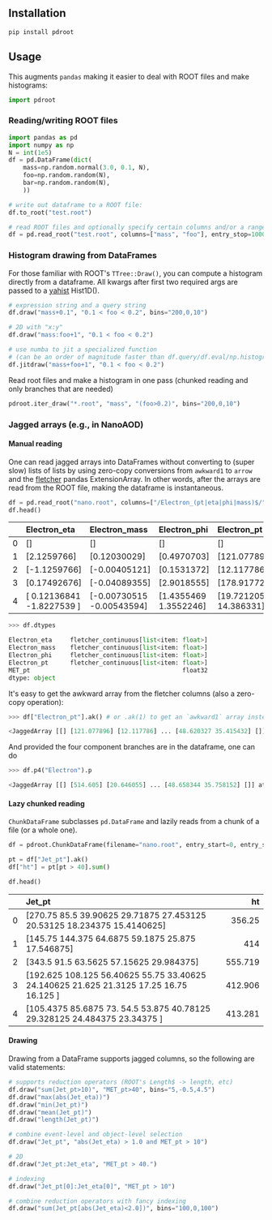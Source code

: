 ## Installation
```
pip install pdroot
```

## Usage

This augments `pandas` making it easier to deal with ROOT files and make histograms:
```python
import pdroot
```

### Reading/writing ROOT files

```python
import pandas as pd
import numpy as np
N = int(1e5)
df = pd.DataFrame(dict(
    mass=np.random.normal(3.0, 0.1, N),
    foo=np.random.random(N), 
    bar=np.random.random(N),
    ))

# write out dataframe to a ROOT file:
df.to_root("test.root")

# read ROOT files and optionally specify certain columns and/or a range of rows.
df = pd.read_root("test.root", columns=["mass", "foo"], entry_stop=1000)
```

### Histogram drawing from DataFrames

For those familiar with ROOT's `TTree::Draw()`, you can compute a histogram directly from a dataframe.
All kwargs after first two required args are passed to a [yahist](https://github.com/aminnj/yahist) Hist1D().
```python
# expression string and a query string
df.draw("mass+0.1", "0.1 < foo < 0.2", bins="200,0,10")

# 2D with "x:y"
df.draw("mass:foo+1", "0.1 < foo < 0.2")

# use numba to jit a specialized function 
# (can be an order of magnitude faster than df.query/df.eval/np.histogram).
df.jitdraw("mass+foo+1", "0.1 < foo < 0.2")
```

Read root files and make a histogram in one pass (chunked reading and only branches that are needed)
```python
pdroot.iter_draw("*.root", "mass", "(foo>0.2)", bins="200,0,10")
```

### Jagged arrays (e.g., in NanoAOD)

#### Manual reading

One can read jagged arrays into DataFrames without converting to (super slow) lists of lists by using zero-copy conversions from `awkward1` to `arrow` 
and the [fletcher](https://github.com/xhochy/fletcher) pandas ExtensionArray. In other words, after the arrays are read from the ROOT file,
making the dataframe is instantaneous.

```python
df = pd.read_root("nano.root", columns=["/Electron_(pt|eta|phi|mass)$/", "MET_pt"])
df.head()
```
|    | Electron_eta              | Electron_mass             | Electron_phi          | Electron_pt           |   MET_pt |
|---:|:--------------------------|:--------------------------|:----------------------|:----------------------|---------:|
|  0 | []                        | []                        | []                    | []                    | 208.131  |
|  1 | [2.1259766]               | [0.12030029]              | [0.4970703]           | [121.077896]          |  96.3884 |
|  2 | [-1.1259766]              | [-0.00405121]             | [0.1531372]           | [12.117786]           | 284.988  |
|  3 | [0.17492676]              | [-0.04089355]             | [2.9018555]           | [178.91772]           |  26.7631 |
|  4 | [ 0.12136841 -1.8227539 ] | [-0.00730515 -0.00543594] | [1.4355469 1.3552246] | [19.721205 14.386331] |  48.4577 |

```python
>>> df.dtypes

Electron_eta     fletcher_continuous[list<item: float>]
Electron_mass    fletcher_continuous[list<item: float>]
Electron_phi     fletcher_continuous[list<item: float>]
Electron_pt      fletcher_continuous[list<item: float>]
MET_pt                                          float32
dtype: object
```

It's easy to get the awkward array from the fletcher columns (also a zero-copy operation):
```python
>>> df["Electron_pt"].ak() # or .ak(1) to get an `awkward1` array instead of the default `awkward0`

<JaggedArray [[] [121.077896] [12.117786] ... [48.620327 35.415432] []] at 0x0001199ba5f8>
```

And provided the four component branches are in the dataframe, one can do
```python
>>> df.p4("Electron").p

<JaggedArray [[] [514.605] [20.646055] ... [48.658344 35.758152] []] at 0x00012ad87358>
```

#### Lazy chunked reading

`ChunkDataFrame` subclasses `pd.DataFrame` and lazily reads from a chunk of a file (or a whole one).
```python
df = pdroot.ChunkDataFrame(filename="nano.root", entry_start=0, entry_stop=100e3)

pt = df["Jet_pt"].ak()
df["ht"] = pt[pt > 40].sum()

df.head()
```

|    | Jet_pt                                                                 |      ht |
|---:|:-----------------------------------------------------------------------|--------:|
|  0 | [270.75       85.5        39.90625    29.71875    27.453125   20.53125 18.234375   15.4140625] | 356.25  |
|  1 | [145.75     144.375     64.6875    59.1875    25.875     17.546875]    | 414     |
|  2 | [343.5       91.5       63.5625    57.15625   29.984375]               | 555.719 |
|  3 | [192.625    108.125     56.40625   55.75      33.40625   24.140625  21.625     21.3125    17.25      16.75      16.125   ]   | 412.906 |
|  4 | [105.4375    85.6875    73.        54.5       53.875     40.78125    29.328125  24.484375  23.34375 ]  | 413.281 |

#### Drawing

Drawing from a DataFrame supports jagged columns, so the following are valid statements:
```python
# supports reduction operators (ROOT's Length$ -> length, etc)
df.draw("sum(Jet_pt>10)", "MET_pt>40", bins="5,-0.5,4.5")
df.draw("max(abs(Jet_eta))")
df.draw("min(Jet_pt)")
df.draw("mean(Jet_pt)")
df.draw("length(Jet_pt)")

# combine event-level and object-level selection
df.draw("Jet_pt", "abs(Jet_eta) > 1.0 and MET_pt > 10")

# 2D
df.draw("Jet_pt:Jet_eta", "MET_pt > 40.")

# indexing
df.draw("Jet_pt[0]:Jet_eta[0]", "MET_pt > 10")

# combine reduction operators with fancy indexing
df.draw("sum(Jet_pt[abs(Jet_eta)<2.0])", bins="100,0,100")
```
